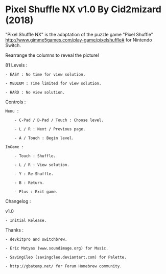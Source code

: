 # Pixel Shuffle NX v1.0 By Cid2mizard (2018)

"Pixel Shuffle NX" is the adaptation of the puzzle game "Pixel Shuffle" http://www.gimme5games.com/play-game/pixelshuffle# for Nintendo Switch.

Rearrange the columns to reveal the picture!  

81 Levels :

	- EASY : No time for view solution.
  
	- MEDIUM : Time limited for view solution.
  
	- HARD : No view solution.

Controls :

	Menu :
  
		- C-Pad / D-Pad / Touch : Choose level.
    
		- L / R : Next / Previous page.
    
		- A / Touch : Begin level.
    
	InGame :
  
		- Touch : Shuffle.
    
		- L / R : View solution.
    
		- Y : Re-Shuffle.
    
		- B : Return.
    
		- Plus : Exit game.

Changelog :

v1.0

	- Initial Release.

Thanks :

	- devkitpro and switchbrew.
  
	- Eric Matyas (www.soundimage.org) for Music.
  
	- SavingCleo (savingcleo.deviantart.com) for Palette.
  
	- http://gbatemp.net/ for Forum Homebrew community.
